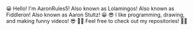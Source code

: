 😀 Hello! I'm AaronRules5! Also known as Lolamingos! Also known as Fiddleron! Also known as Aaron Stultz! 😀
😎 I like programming, drawing, and making funny videos! 😎
👩‍💻 Feel free to check out my repositories! 👩‍💻

<!---
AaronRules5/AaronRules5 is a ✨ special ✨ repository because its `README.md` (this file) appears on your GitHub profile.
You can click the Preview link to take a look at your changes.
--->

